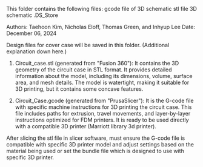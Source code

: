 This folder contains the following files:
    gcode file of 3D schematic
    stl file 3D schematic
    .DS_Store
    
Authors: Taehoon Kim, Nicholas Eloff, Thomas Green, and Inhyup Lee
Date: December 06, 2024

Design files for cover case will be saved in this folder. (Additional explanation down here.)

1. Circuit_case.stl (generated from "Fusion 360"): It contains the 3D geometry of the circuit case in STL format. It provides detailed information about the model, including its dimensions, volume, surface area, and mesh details. The model is watertight, making it suitable for 3D printing, but it contains some concave features.

2. Circuit_Case.gcode (generated from "PrusaSlicer"): It is the G-code file with specific machine instructions for 3D printing the circuit case. This file includes paths for extrusion, travel movements, and layer-by-layer instructions optimized for FDM printers. It is ready to be used directly with a compatible 3D printer (Marriott library 3d printer).

After slicing the stl file in slicer software, must ensure the G-code file is compatible with specific 3D printer model and adjust settings based on the material being used or set the bundle file which is designed to use with specific 3D printer.